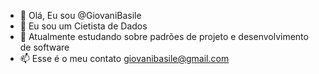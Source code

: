 - 👋 Olá, Eu sou @GiovaniBasile
- 🥼 Eu sou um Cietista de Dados
- 🌱 Atualmente estudando sobre padrões de projeto e desenvolvimento de software
- 📫 Esse é o meu contato giovanibasile@gmail.com

